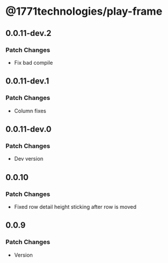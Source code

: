 # @1771technologies/play-frame

## 0.0.11-dev.2

### Patch Changes

- Fix bad compile

## 0.0.11-dev.1

### Patch Changes

- Column fixes

## 0.0.11-dev.0

### Patch Changes

- Dev version

## 0.0.10

### Patch Changes

- Fixed row detail height sticking after row is moved

## 0.0.9

### Patch Changes

- Version
